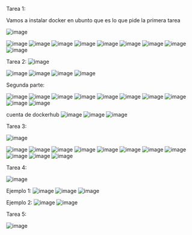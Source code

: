 Tarea 1:

Vamos a instalar docker en ubunto que es lo que pide la primera tarea

![image](https://github.com/user-attachments/assets/e600e726-ab0f-4f53-a616-e5216e143ab1)

![image](https://github.com/user-attachments/assets/d50fc144-b132-420e-9fec-06fad133afe4)
![image](https://github.com/user-attachments/assets/41d3e059-f35c-44aa-9bd7-3c2f508296c2)
![image](https://github.com/user-attachments/assets/b7c6eea1-8ebd-4593-9e74-9c7a0f4fefd7)
![image](https://github.com/user-attachments/assets/26a32b2f-c86e-48f2-85d5-3b58bd83999e)
![image](https://github.com/user-attachments/assets/cb86cdb6-1514-44e0-80bf-1b9c37447c5b)
![image](https://github.com/user-attachments/assets/d21e9d97-77f1-4938-9b42-918bc1bbcab0)
![image](https://github.com/user-attachments/assets/5fa2637f-831f-4f48-ae2d-07b1dcf09a10)
![image](https://github.com/user-attachments/assets/1374ce19-d746-4af3-a4be-a7027bcc5451)
![image](https://github.com/user-attachments/assets/611f59c3-b93b-46e7-99a3-0bab5cd5d2e0)


Tarea 2:
![image](https://github.com/user-attachments/assets/c1c81c45-911d-4a6a-94b1-a1664f045991)

![image](https://github.com/user-attachments/assets/45906787-655b-4cb0-85c8-7b5ff440fa50)
![image](https://github.com/user-attachments/assets/4bd174ce-5c91-49a1-a73f-8c1432276e79)
![image](https://github.com/user-attachments/assets/f0eb083a-ac05-4271-a590-3fc39d0edd5e)
![image](https://github.com/user-attachments/assets/8c6b6eca-c2c3-4c24-b879-1e4cfbeac245)

Segunda parte:

![image](https://github.com/user-attachments/assets/ad55bd82-d30f-4668-9160-9d9b165f6991)
![image](https://github.com/user-attachments/assets/8506f59b-9ab7-4dc0-9d08-84913aad0b32)
![image](https://github.com/user-attachments/assets/b2cdc0c3-7fb0-4eee-a47f-5eedbda64694)
![image](https://github.com/user-attachments/assets/abbcd9fe-1692-40dd-9bb1-8b2d89401069)
![image](https://github.com/user-attachments/assets/bff3468e-43be-4b91-8a81-1cdb34134d90)
![image](https://github.com/user-attachments/assets/fb2ec756-738b-4e8b-bf1e-ec466c724712)
![image](https://github.com/user-attachments/assets/570479e8-4e06-443c-8491-04d7f7b2c3fa)
![image](https://github.com/user-attachments/assets/5ea2e282-67f4-45bf-b220-e15e9dca1e95)
![image](https://github.com/user-attachments/assets/5105cc20-5750-4fa0-b48c-042f0c774809)
![image](https://github.com/user-attachments/assets/5f6c9945-5f30-4930-a3fb-b18c53a5209a)

cuenta de dockerhub
![image](https://github.com/user-attachments/assets/aa375746-77a0-41a5-af8a-2b7348f3b9c0)
![image](https://github.com/user-attachments/assets/2eac31f8-2857-421c-af0f-b3c1602f40e1)
![image](https://github.com/user-attachments/assets/ff0a5ff8-30d0-4d57-a422-79881fd2d527)

Tarea 3:

![image](https://github.com/user-attachments/assets/0c76abdb-a0c6-4489-bf19-b20ef77bc810)

![image](https://github.com/user-attachments/assets/28eab7d7-37c6-4308-8d04-2af7653d05ef)
![image](https://github.com/user-attachments/assets/b5b21acc-9348-4ee4-b26f-61dc1aef58fb)
![image](https://github.com/user-attachments/assets/4e420f14-1169-4fba-a9c7-a8d356fb704b)
![image](https://github.com/user-attachments/assets/c3f4a44b-6f3b-43f8-9950-530ec8f9ba4e)
![image](https://github.com/user-attachments/assets/a36bec16-3976-48aa-8c53-c5a10b61e1ff)
![image](https://github.com/user-attachments/assets/c785f4a4-9498-49fa-b8a4-d75d87f924b8)
![image](https://github.com/user-attachments/assets/ee414c9a-a85f-4272-ad5d-4f632f5d56d2)
![image](https://github.com/user-attachments/assets/4a374433-e7da-4ff3-bc3b-5720619d5592)
![image](https://github.com/user-attachments/assets/43012478-7567-4efb-8d36-4b298c9882e8)
![image](https://github.com/user-attachments/assets/488add18-c631-4043-8b68-b3fabf11516e)
![image](https://github.com/user-attachments/assets/0e89267d-e591-4242-b218-67527ed6c8a8)

Tarea 4:

![image](https://github.com/user-attachments/assets/0117967c-3e97-4e0c-bffe-37d383e61dc7)

Ejemplo 1:
![image](https://github.com/user-attachments/assets/0cc2cebf-5234-4080-94ea-04743e9c6a32)
![image](https://github.com/user-attachments/assets/4f4bd287-c1b0-4eea-9b07-7c3a9822e45a)
![image](https://github.com/user-attachments/assets/d298ce44-3b1f-471a-9ba0-acfb255671d8)

Ejemplo 2:
![image](https://github.com/user-attachments/assets/ebfa9d59-681d-459d-985d-0d39c8db7133)
![image](https://github.com/user-attachments/assets/fd61b4ca-1997-4b4f-a9d3-cee26fc2b63d)

Tarea 5:

![image](https://github.com/user-attachments/assets/3ee09c0b-9313-43fd-854f-efff73866800)





